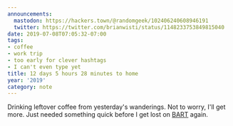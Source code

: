 ```yaml
---
announcements:
  mastodon: https://hackers.town/@randomgeek/102406240608946191
  twitter: https://twitter.com/brianwisti/status/1148233753849815040
date: 2019-07-08T07:05:32-07:00
tags:
- coffee
- work trip
- too early for clever hashtags
- I can't even type yet
title: 12 days 5 hours 28 minutes to home
year: '2019'
category: note
---
```


Drinking leftover coffee from yesterday's wanderings. Not to worry, I'll get
more. Just needed something quick before I get lost on [BART][] again.

[BART]: https://www.bart.gov/
